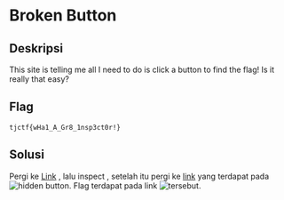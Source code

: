 # Broken Button

## Deskripsi
This site is telling me all I need to do is click a button to find the flag! Is it really that easy?

## Flag
```
tjctf{wHa1_A_Gr8_1nsp3ct0r!}
```

## Solusi
Pergi ke [Link](https://broken_button.tjctf.org/) , lalu inspect , setelah itu pergi ke [link](https://broken_button.tjctf.org/find_the_flag!.html) yang terdapat pada ![hidden button](https://github.com/nissyua/TJCTF2020/blob/master/Web/Broken%20Button/ss.PNG). Flag terdapat pada link ![tersebut](https://github.com/nissyua/TJCTF2020/blob/master/Web/Broken%20Button/flag.PNG).
